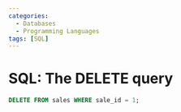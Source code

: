 ```yaml
---
categories:
  - Databases
  - Programming Languages
tags: [SQL]
---
```


# SQL: The DELETE query

```sql
DELETE FROM sales WHERE sale_id = 1;
```
